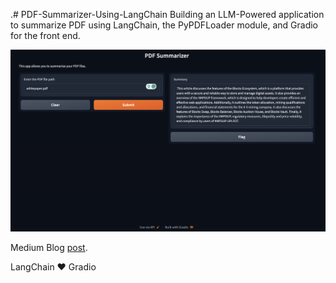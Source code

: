 .# PDF-Summarizer-Using-LangChain
Building an LLM-Powered application to summarize PDF using LangChain, the PyPDFLoader module, and Gradio for the front end.


![Demo image](https://github.com/zenUnicorn/PDF-Summarizer-Using-LangChain/blob/main/Screen%20Shot%202023-12-12%20at%2000.27.07.png)

Medium Blog [post](https://iamholumeedey007.medium.com/building-a-pdf-summarizer-with-langchain-a1dea8d2cd3a).

LangChain ❤️ Gradio
